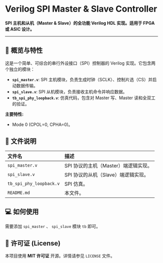# Verilog SPI Master & Slave Controller

**SPI 主机和从机（Master & Slave）的全功能 Verilog HDL 实现。适用于 FPGA 或 ASIC 设计。**

---

## 🚀 概览与特性

这是一个简单、可综合的串行外设接口（SPI）控制器的 Verilog 实现。它包含两个独立的模块：

* **`spi_master.v`**: SPI 主机模块，负责生成时钟（SCLK）、控制片选（CS）并启动数据传输。
* **`spi_slave.v`**: SPI 从机模块，负责接收主机命令并响应数据。
* **`tb_spi_phy_loopback.v`**: 仿真代码，包含对 Master 写、Master 读和全双工的验证。

**主要特性:**
*  Mode 0 (CPOL=0, CPHA=0)。

## 📁 文件说明

| 文件名 | 描述 |
| :--- | :--- |
| `spi_master.v` | SPI 协议的主机（Master）端逻辑实现。 |
| `spi_slave.v` | SPI 协议的从机（Slave）端逻辑实现。 |
| `tb_spi_phy_loopback.v` | SPI 仿真。 |
| `README.md` | 本文件。 |

## 💻 如何使用

需要添加 `spi_master` 、 `spi_slave` 模块 `tb` 即可。


## 📜 许可证 (License)

本项目使用 **MIT 许可证** 开源。详情请参见 `LICENSE` 文件。
